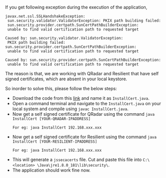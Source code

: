  If you get following exception during the execution of the application,

  ```  
javax.net.ssl.SSLHandshakeException: 
   sun.security.validator.ValidatorException: PKIX path building failed: 
   sun.security.provider.certpath.SunCertPathBuilderException: 
   unable to find valid certification path to requested target
 
Caused by: sun.security.validator.ValidatorException: 
   PKIX path building failed: sun.security.provider.certpath.SunCertPathBuilderException: 
   unable to find valid certification path to requested target
 
Caused by: sun.security.provider.certpath.SunCertPathBuilderException: 
   unable to find valid certification path to requested target
  ```

 The reason is that, we are working with QRadar and Resilient that have self signed certificates, which are absent in your local keystore.
 
 So inorder to solve this, please follow the below steps:
 
  * Download the code from this [link](https://github.com/azakordonets/InstallCert/blob/master/src/InstallCert.java) and name it as `InstallCert.java`.
  * Open a command terminal and navigate to the `InstallCert.java` on your local system and compile using `javac InstallCert.java`.
  * Now get a self signed certificate for QRadar using the command `java InstallCert [YOUR-QRADAR-IPADDRESS]`
    ```
    For eg: java InstallCert 192.168.xxx.xxx
    ```
  * Now get a self signed certificate for Resilient using the command `java InstallCert [YOUR-RESILIENT-IPADDRESS]`
    ```
    For eg: java InstallCert 192.168.xxx.xxx
    ```
   * This will generate a `jssecacerts` file. Cut and paste this file into `C:\<location> \Java\jre1.8.0_181\lib\security\`.
   * The application should work fine now.
